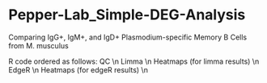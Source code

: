 # Pepper-Lab_Simple-DEG-Analysis
Comparing IgG+, IgM+, and IgD+ Plasmodium-specific Memory B Cells from M. musculus

R code ordered as follows:
QC \n
Limma \n
Heatmaps (for limma results) \n
EdgeR \n
Heatmaps (for edgeR results) \n
